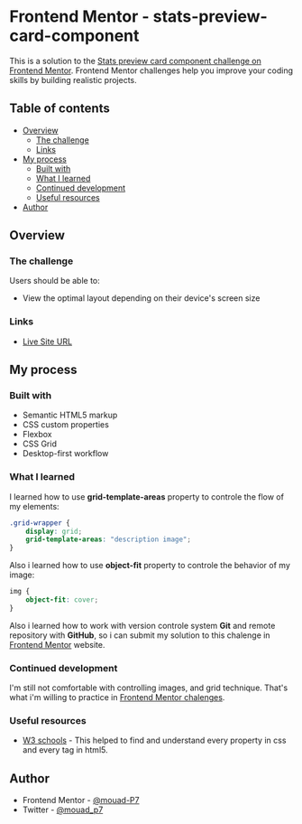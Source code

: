# Frontend Mentor - stats-preview-card-component

This is a solution to the [Stats preview card component challenge on Frontend Mentor](https://www.frontendmentor.io/challenges/stats-preview-card-component-8JqbgoU62). Frontend Mentor challenges help you improve your coding skills by building realistic projects. 

## Table of contents

- [Overview](#overview)
  - [The challenge](#the-challenge)
  - [Links](#links)
- [My process](#my-process)
  - [Built with](#built-with)
  - [What I learned](#what-i-learned)
  - [Continued development](#continued-development)
  - [Useful resources](#useful-resources)
- [Author](#author)

## Overview

### The challenge

Users should be able to:

- View the optimal layout depending on their device's screen size

### Links

- [Live Site URL](https://mouad-p7.github.io/Stats-preview-card-component/)

## My process

### Built with

- Semantic HTML5 markup
- CSS custom properties
- Flexbox
- CSS Grid
- Desktop-first workflow

### What I learned

I learned how to use **grid-template-areas** property to controle the flow of my elements:

```css
.grid-wrapper {
    display: grid;
    grid-template-areas: "description image";
}
```

Also i learned how to use **object-fit** property to controle the behavior of my image:

```css
img {
    object-fit: cover;
}
```
Also i learned how to work with version controle system **Git** and remote repository with **GitHub**, so i can submit my solution to this chalenge in [Frontend Mentor](https://www.frontendmentor.io/) website.


### Continued development

I'm still not comfortable with controlling images, and grid technique. That's what i'm willing to practice in [Frontend Mentor chalenges](https://www.frontendmentor.io/challenges).

### Useful resources

- [W3 schools](https://www.w3schools.com/) - This helped to find and understand every property in css and every tag in html5.

## Author

- Frontend Mentor - [@mouad-P7](https://www.frontendmentor.io/profile/mouad-P7)
- Twitter - [@mouad_p7](https://twitter.com/mouad_p7)

